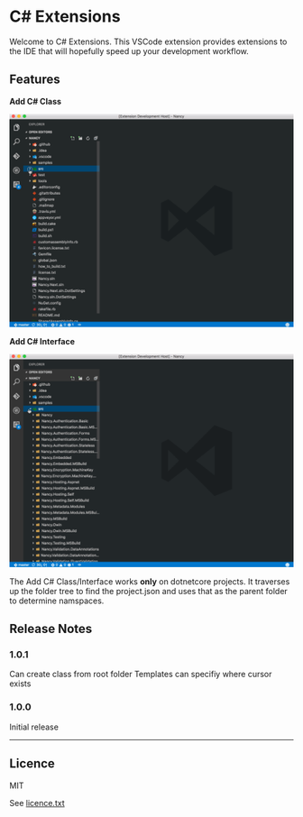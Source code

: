 # C# Extensions

Welcome to C# Extensions.  This VSCode extension provides extensions to the IDE that will hopefully speed up your development workflow.

## Features

**Add C# Class**

![Add C# Class](./featureimages/newclass.gif)

**Add C# Interface**

![Add C# Interface](./featureimages/newinterface.gif)

The Add C# Class/Interface works **only** on dotnetcore projects.  It traverses up the folder tree to find the project.json and uses that as the parent folder to determine namspaces.

## Release Notes

### 1.0.1
Can create class from root folder
Templates can specifiy where cursor exists

### 1.0.0
Initial release

-----------------------------------------------------------------------------------------------------------

## Licence 

MIT  

See [licence.txt](./licence.txt)
